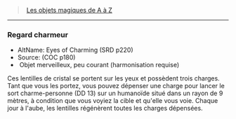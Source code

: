 ﻿---
!MagicItem
Type: Objet merveilleux
Rarity: peu courant
Attunement: harmonisation requise
Id: magicitems_az_hd.md#regard-charmeur
ParentLink: magicitems_az_hd.md#les-objets-magiques-de-a-à-z
Name: Regard charmeur
ParentName: Les objets magiques de A à Z
NameLevel: 3
AltName: Eyes of Charming (SRD p220)
Source: (COC p180)
Attributes: {}
AttributesDictionary: >+
  {}

---
> [Les objets magiques de A à Z](hd_magicitems_az_les_objets_magiques_de_a_a_z.md)

---

### Regard charmeur

- AltName: Eyes of Charming (SRD p220)
- Source: (COC p180)
-  Objet merveilleux, peu courant (harmonisation requise)

Ces lentilles de cristal se portent sur les yeux et possèdent trois charges. Tant que vous les portez, vous pouvez dépenser une charge pour lancer le sort charme-personne (DD 13) sur un humanoïde situé dans un rayon de 9 mètres, à condition que vous voyiez la cible et qu'elle vous voie. Chaque jour à l'aube, les lentilles régénèrent toutes les charges dépensées.

